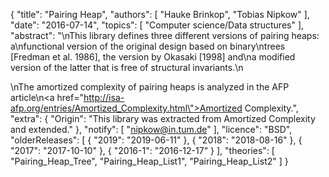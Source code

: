 {
    "title": "Pairing Heap",
    "authors": [
        "Hauke Brinkop",
        "Tobias Nipkow"
    ],
    "date": "2016-07-14",
    "topics": [
        "Computer science/Data structures"
    ],
    "abstract": "\nThis library defines three different versions of pairing heaps: a\nfunctional version of the original design based on binary\ntrees [Fredman et al. 1986], the version by Okasaki [1998] and\na modified version of the latter that is free of structural invariants.\n<p>\nThe amortized complexity of pairing heaps is analyzed in the AFP article\n<a href=\"http://isa-afp.org/entries/Amortized_Complexity.html\">Amortized Complexity</a>.",
    "extra": {
        "Origin": "This library was extracted from Amortized Complexity and extended."
    },
    "notify": [
        "nipkow@in.tum.de"
    ],
    "licence": "BSD",
    "olderReleases": [
        {
            "2019": "2019-06-11"
        },
        {
            "2018": "2018-08-16"
        },
        {
            "2017": "2017-10-10"
        },
        {
            "2016-1": "2016-12-17"
        }
    ],
    "theories": [
        "Pairing_Heap_Tree",
        "Pairing_Heap_List1",
        "Pairing_Heap_List2"
    ]
}
